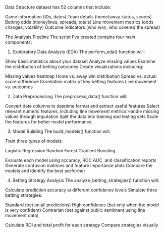  Data Structure
 dataset has 52 columns that include:

Game information (IDs, dates)
Team details (home/away status, scores)
Betting odds (moneylines, spreads, totals)
Line movement metrics (odds changes, volatility)
Outcome indicators (who won, who covered the spread)

The Analysis Pipeline
The script I've created contains four main components:
1. Exploratory Data Analysis (EDA)
The perform_eda() function will:

Show basic statistics about your dataset
Analyze missing values
Examine the distribution of betting outcomes
Create visualizations including:

Missing values heatmap
Home vs. away win distribution
Spread vs. actual score difference
Correlation matrix of key betting features
Line movement vs. outcomes



2. Data Preprocessing
The preprocess_data() function will:

Convert date columns to datetime format and extract useful features
Select relevant numeric features, including line movement metrics
Handle missing values through imputation
Split the data into training and testing sets
Scale the features for better model performance

3. Model Building
The build_models() function will:

Train three types of models:

Logistic Regression
Random Forest
Gradient Boosting


Evaluate each model using accuracy, ROC AUC, and classification reports
Generate confusion matrices and feature importance plots
Compare the models and identify the best performer

4. Betting Strategy Analysis
The analyze_betting_strategies() function will:

Calculate prediction accuracy at different confidence levels
Simulate three betting strategies:

Standard (bet on all predictions)
High confidence (bet only when the model is very confident)
Contrarian (bet against public sentiment using line movement data)


Calculate ROI and total profit for each strategy
Compare strategies visually
